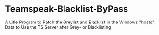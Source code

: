 # Teamspeak-Blacklist-ByPass
A Litle Program to Patch the Greylist and Blacklist in the Windows "hosts" Data to Use the TS Server after Grey- or Blacklisting
